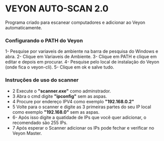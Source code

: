 # VEYON AUTO-SCAN 2.0
Programa criado para escanear computadores e adicionar ao Veyon automaticamente.
### Configurando o PATH do Veyon
1- Pesquise por variaveis de ambiente na barra de pesquisa do Windows e abra.
2- Clique em Variaveis de Ambiente.
3- Clique em PATH e clique em editar e depois em procurar.
4- Pesquise pelo local de instalação do Veyon (onde fica o veyon-cli).
5- Clique em ok e salve tudo.


### Instruções de uso do scanner
- 2 Execute o  __"scanner.exe"__ como adminstrador.
- 3 Abra o cmd digite  __"ipconfig"__ sem as aspas.
- 4 Procure por endereço IPV4 como exemplo __"192.168.0.2"__
- 5 Volte para o scanner e digite as 3 primeiras partes do seu IP local como exemplo __"192.168.0"__ sem as aspas.
- 6- Após isso digite a quatidade de IPs que você quer adicionar, o recomendado são 255 IPs.
- 7 Após esperar o Scanner adicionar os IPs pode fechar e verificar no Veyon Master.

